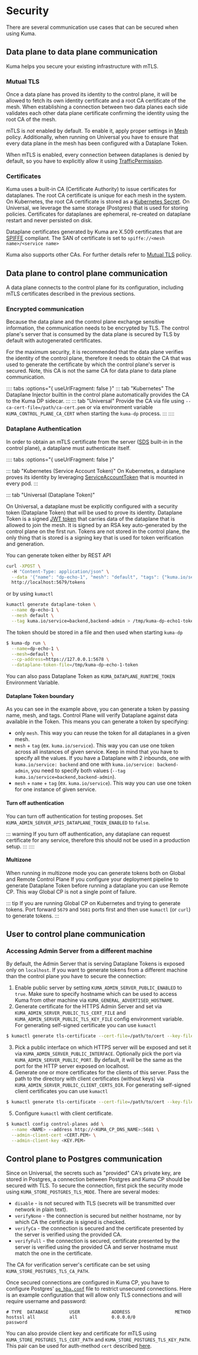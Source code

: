 # Security

There are several communication use cases that can be secured when using Kuma.

## Data plane to data plane communication

Kuma helps you secure your existing infrastructure with mTLS.

### Mutual TLS

Once a data plane has proved its identity to the control plane, it will be allowed to fetch its own identity certificate and a root CA certificate of the mesh.
When establishing a connection between two data planes each side validates each other data plane certificate confirming the identity using the root CA of the mesh.

mTLS is _not_ enabled by default. To enable it, apply proper settings in [Mesh](../../policies/mesh) policy.
Additionally, when running on Universal you have to ensure that every data plane in the mesh has been configured with a Dataplane Token.

When mTLS is enabled, every connection between dataplanes is denied by default, so you have to explicitly allow it using [TrafficPermission](../../policies/traffic-permissions).

### Certificates

Kuma uses a built-in CA (Certificate Authority) to issue certificates for dataplanes. The root CA certificate is unique for each mesh
in the system. On Kubernetes, the root CA certificate is stored as a [Kubernetes Secret](https://kubernetes.io/docs/concepts/configuration/secret/).
On Universal, we leverage the same storage (Postgres) that is used for storing policies.
Certificates for dataplanes are ephemeral, re-created on dataplane restart and never persisted on disk.

Dataplane certificates generated by Kuma are X.509 certificates that are [SPIFFE](https://github.com/spiffe/spiffe/blob/master/standards/X509-SVID.md) compliant. The SAN of certificate is set to `spiffe://<mesh name>/<service name>`

Kuma also supports other CAs. For further details refer to [Mutual TLS](../../policies/mutual-tls) policy.

## Data plane to control plane communication

A data plane connects to the control plane for its configuration, including mTLS certificates described in the previous sections.

### Encrypted communication

Because the data plane and the control plane exchange sensitive information, the communication needs to be encrypted by TLS.
The control plane's server that is consumed by the data plane is secured by TLS by default with autogenerated certificates.

For the maximum security, it is recommended that the data plane verifies the identity of the control plane, therefore it needs to obtain the CA that was used to generate the certificate by which the control plane's server is secured.
Note, this CA is not the same CA for data plane to data plane communication.

:::: tabs :options="{ useUrlFragment: false }"
::: tab "Kubernetes"
The Dataplane Injector builtin in the control plane automatically provides the CA to the Kuma DP sidecar.
:::
::: tab "Universal"
Provide the CA via file using `--ca-cert-file=/path/ca-cert.pem` or via environment variable `KUMA_CONTROL_PLANE_CA_CERT` when starting the `kuma-dp` process.
::: 
::::

### Dataplane Authentication

In order to obtain an mTLS certificate from the server ([SDS](https://www.envoyproxy.io/docs/envoy/latest/configuration/security/secret) built-in in the control plane), a dataplane must authenticate itself.

:::: tabs :options="{ useUrlFragment: false }"

::: tab "Kubernetes (Service Account Token)"
On Kubernetes, a dataplane proves its identity by leveraging [ServiceAccountToken](https://kubernetes.io/docs/reference/access-authn-authz/service-accounts-admin/#service-account-automation) that is mounted in every pod.
:::

::: tab "Universal (Dataplane Token)"

On Universal, a dataplane must be explicitly configured with a security token (Dataplane Token) that will be used to prove its identity.
Dataplane Token is a signed [JWT token](https://jwt.io) that carries data of the dataplane that is allowed to join the mesh.
It is signed by an RSA key auto-generated by the control plane on the first run. Tokens are not stored in the control plane,
the only thing that is stored is a signing key that is used for token verification and generation. 

You can generate token either by REST API
```bash
curl -XPOST \ 
  -H "Content-Type: application/json" \
  --data '{"name": "dp-echo-1", "mesh": "default", "tags": {"kuma.io/service": ["backend", "backend-admin"]}}' \
  http://localhost:5679/tokens
```

or by using `kumactl`
```bash
kumactl generate dataplane-token \
  --name dp-echo-1 \
  --mesh default \
  --tag kuma.io/service=backend,backend-admin > /tmp/kuma-dp-echo1-token
``` 

The token should be stored in a file and then used when starting `kuma-dp`
```bash
$ kuma-dp run \
  --name=dp-echo-1 \
  --mesh=default \
  --cp-address=https://127.0.0.1:5678 \
  --dataplane-token-file=/tmp/kuma-dp-echo-1-token
```

You can also pass Dataplane Token as `KUMA_DATAPLANE_RUNTIME_TOKEN` Environment Variable. 

#### Dataplane Token boundary

As you can see in the example above, you can generate a token by passing name, mesh, and tags. Control Plane will verify Dataplane against data available in the Token. This means you can generate a token by specifying:
* only `mesh`. This way you can reuse the token for all dataplanes in a given mesh.
* `mesh` + `tag` (ex. `kuma.io/service`). This way you can use one token across all instances of given service.
  Keep in mind that you have to specify all the values. If you have a Dataplane with 2 inbounds, one with `kuma.io/service: backend` and one with `kuma.io/service: backend-admin`, you need to specify both values (`--tag kuma.io/service=backend,backend-admin`).
* `mesh` + `name` + `tag` (ex. `kuma.io/service`). This way you can use one token for one instance of given service.


#### Turn off authentication

You can turn off authentication for testing proposes. Set `KUMA_ADMIN_SERVER_APIS_DATAPLANE_TOKEN_ENABLED` to `false`.

::: warning
If you turn off authentication, any dataplane can request certificate for any service, therefore this should not be used in a production setup.
:::
::::

#### Multizone

When running in multizone mode you can generate tokens both on Global and Remote Control Plane
If you configure your deployment pipeline to generate Dataplane Token before running a dataplane you can use Remote CP. This way Global CP is not a single point of failure.

::: tip
If you are running Global CP on Kubernetes and trying to generate tokens. Port forward `5679` and `5681` ports first and then use `kumactl` (or `curl`) to generate tokens.
:::

## User to control plane communication

### Accessing Admin Server from a different machine

By default, the Admin Server that is serving Dataplane Tokens is exposed only on `localhost`. If you want to generate tokens from a different machine than the control plane you have to secure the connection:
1) Enable public server by setting `KUMA_ADMIN_SERVER_PUBLIC_ENABLED` to `true`. Make sure to specify hostname which can be used to access Kuma from other machine via `KUMA_GENERAL_ADVERTISED_HOSTNAME`.
2) Generate certificate for the HTTPS Admin Server and set via `KUMA_ADMIN_SERVER_PUBLIC_TLS_CERT_FILE` and `KUMA_ADMIN_SERVER_PUBLIC_TLS_KEY_FILE` config environment variable.
   For generating self-signed certificate you can use `kumactl`
```bash
$ kumactl generate tls-certificate --cert-file=/path/to/cert --key-file=/path/to/key --type=server --cp-hostname=<name from KUMA_GENERAL_ADVERTISED_HOSTNAME>
```
3) Pick a public interface on which HTTPS server will be exposed and set it via `KUMA_ADMIN_SERVER_PUBLIC_INTERFACE`.
   Optionally pick the port via `KUMA_ADMIN_SERVER_PUBLIC_PORT`. By default, it will be the same as the port for the HTTP server exposed on localhost.
4) Generate one or more certificates for the clients of this server. Pass the path to the directory with client certificates (without keys) via `KUMA_ADMIN_SERVER_PUBLIC_CLIENT_CERTS_DIR`.
   For generating self-signed client certificates you can use `kumactl`
```bash
$ kumactl generate tls-certificate --cert-file=/path/to/cert --key-file=/path/to/key --type=client
```
5) Configure `kumactl` with client certificate.
```bash
$ kumactl config control-planes add \
  --name <NAME> --address http://<KUMA_CP_DNS_NAME>:5681 \
  --admin-client-cert <CERT.PEM> \
  --admin-client-key <KEY.PEM>
```

## Control plane to Postgres communication

Since on Universal, the secrets such as "provided" CA's private key, are stored in Postgres, a connection between Postgres and Kuma CP should be secured with TLS.
To secure the connection, first pick the security mode using `KUMA_STORE_POSTGRES_TLS_MODE`. There are several modes:
* `disable` - is not secured with TLS (secrets will be transmitted over network in plain text).
* `verifyNone` - the connection is secured but neither hostname, nor by which CA the certificate is signed is checked.
* `verifyCa` - the connection is secured and the certificate presented by the server is verified using the provided CA.
* `verifyFull` - the connection is secured, certificate presented by the server is verified using the provided CA and server hostname must match the one in the certificate.

The CA for verification server's certificate can be set using `KUMA_STORE_POSTGRES_TLS_CA_PATH`.

Once secured connections are configured in Kuma CP, you have to configure Postgres' [`pg_hba.conf`](https://www.postgresql.org/docs/9.1/auth-pg-hba-conf.html) file to restrict unsecured connections.
Here is an example configuration that will allow only TLS connections and will require username and password:
```
# TYPE  DATABASE        USER            ADDRESS                 METHOD
hostssl all             all             0.0.0.0/0               password
```
 
You can also provide client key and certificate for mTLS using `KUMA_STORE_POSTGRES_TLS_CERT_PATH` and `KUMA_STORE_POSTGRES_TLS_KEY_PATH`.
This pair can be used for auth-method `cert` described [here](https://www.postgresql.org/docs/9.1/auth-pg-hba-conf.html).
